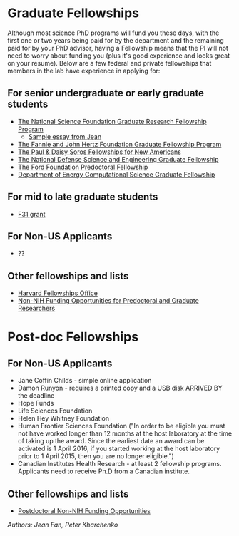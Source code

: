 # Graduate Fellowships

Although most science PhD programs will fund you these days, with the first one or two years being paid for by the department and the remaining paid for by your PhD advisor, having a Fellowship means that the PI will not need to worry about funding you (plus it's good experience and looks great on your resume). Below are a few federal and private fellowships that members in the lab have experience in applying for:

## For senior undergraduate or early graduate students 
- [The National Science Foundation Graduate Research Fellowship Program](http://www.nsfgrfp.org/)
  - [Sample essay from Jean](http://jefworks.com/portfolio/nsf-grfp-sample-essays-and-advice/)
- [The Fannie and John Hertz Foundation Graduate Fellowship Program](http://www.hertzfoundation.org/dx/fellowships/fellowshipaward.aspx)
- [The Paul & Daisy Soros Fellowships for New Americans](http://www.pdsoros.org/)
- [The National Defense Science and Engineering Graduate Fellowship](http://ndseg.asee.org/)
- [The Ford Foundation Predoctoral Fellowship](http://sites.nationalacademies.org/PGA/FordFellowships/PGA_047958)
- [Department of Energy Computational Science Graduate Fellowship](http://www.krellinst.org/csgf/)

## For mid to late graduate students 
- [F31 grant](http://grants.nih.gov/grants/funding/ac_search_results.htm?text_curr=f31&Search_Type=Activity)

## For Non-US Applicants
- ??

## Other fellowships and lists
- [Harvard Fellowships Office](https://www.gsas.harvard.edu/current_students/fellowships_office.php) 
- [Non-NIH Funding Opportunities for Predoctoral and Graduate Researchers](http://www.fic.nih.gov/Funding/NonNIH/Pages/predoctoral-graduate.aspx)

# Post-doc Fellowships

## For Non-US Applicants
- Jane Coffin Childs - simple online application 
- Damon Runyon - requires a printed copy and a USB disk ARRIVED BY the deadline 
- Hope Funds 
- Life Sciences Foundation 
- Helen Hey Whitney Foundation 
- Human Frontier Sciences Foundation ("In order to be eligible you must not have worked longer than 12 months at the host laboratory at the time of taking up the award. Since the earliest date an award can be activated is 1 April 2016, if you started working at the host laboratory prior to 1 April 2015, then you are no longer eligible.")
- Canadian Institutes Health Research - at least 2 fellowship programs. Applicants need to receive Ph.D from a Canadian institute.

## Other fellowships and lists
- [Postdoctoral Non-NIH Funding Opportunities](http://www.fic.nih.gov/Funding/NonNIH/Pages/postdoctoral.aspx)

*Authors: Jean Fan, Peter Kharchenko*

